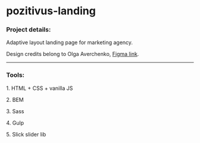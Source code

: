 # pozitivus-landing

### Project details:
<p>Adaptive layout landing page for marketing agency.</p> 
<p>Design credits belong to Olga Averchenko, <a href="https://www.figma.com/community/file/1230604708032389430/positivus-landing-page-design" target="_blank">Figma link</a>.</p> 

---

### Tools:
<p>1. HTML + CSS + vanilla JS</p>
<p>2. BEM</p>
<p>3. Sass</p>
<p>4. Gulp</p>
<p>5. Slick slider lib</p>
